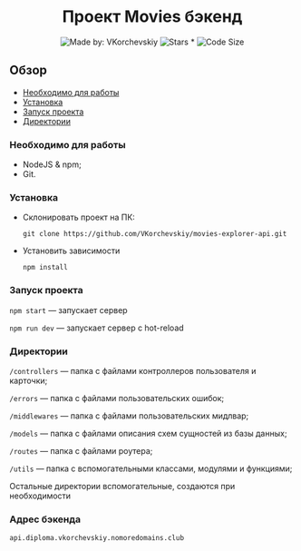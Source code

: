 <h1 align="center">Проект Movies бэкенд</h1> 

<p align="center">
    <img alt="Made by: VKorchevskiy" src="https://img.shields.io/badge/Made%20by-VKorchevskiy-informational?style=for-the-badge&logo=appveyor" />
    <img alt="Stars *" src="https://img.shields.io/github/stars/VKorchevskiy/movies-explorer-api?style=for-the-badge&logo=appveyor&color=informational" />
    <img alt="Code Size" src="https://img.shields.io/github/languages/code-size/VKorchevskiy/movies-explorer-api?style=for-the-badge&logo=appveyor&color=informational">
</p>

## Обзор

* <a href="#need">Необходимо для работы</a>
* <a href="#install">Установка</a>
* <a href="#run">Запуск проекта</a>
* <a href="#dir">Директории</a>

<h3 id="need">Необходимо для работы</h3>

  * NodeJS & npm;
  * Git.

<h3 id="install">Установка</h3>

* Склонировать проект на ПК:

      git clone https://github.com/VKorchevskiy/movies-explorer-api.git

* Установить зависимости

      npm install

<h3 id="run">Запуск проекта</h3>

  `npm start` — запускает сервер
  
  `npm run dev` — запускает сервер с hot-reload

<h3 id="dir">Директории</h3>

`/controllers` — папка с файлами контроллеров пользователя и карточки;

`/errors` — папка с файлами пользовательских ошибок;

`/middlewares` — папка с файлами пользовательских мидлвар;

`/models` — папка с файлами описания схем сущностей из базы данных;

`/routes` — папка с файлами роутера;

`/utils` — папка с вспомогательными классами, модулями и функциями;
  
Остальные директории вспомогательные, создаются при необходимости

<h3 id="address">Адрес бэкенда</h3>

`api.diploma.vkorchevskiy.nomoredomains.club`
